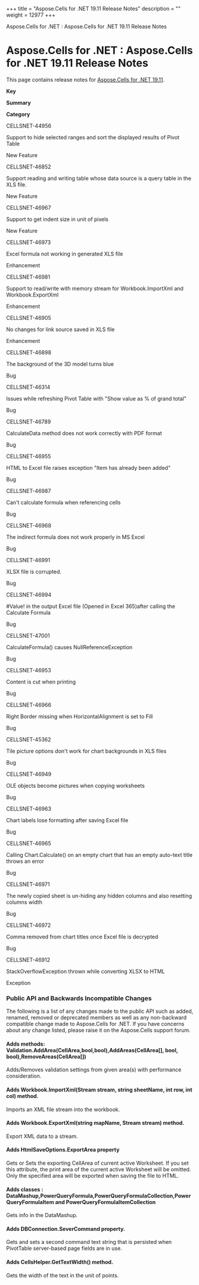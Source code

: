 +++
title = "Aspose.Cells for .NET 19.11 Release Notes" 
description = "" 
weight = 12977 
+++

Aspose.Cells for .NET : Aspose.Cells for .NET 19.11 Release Notes  

# Aspose.Cells for .NET : Aspose.Cells for .NET 19.11 Release Notes


This page contains release notes for [Aspose.Cells for .NET 19.11](https://www.nuget.org/packages/Aspose.Cells/19.11.0).

**Key**

**Summary**

**Category**

CELLSNET-44956

Support to hide selected ranges and sort the displayed results of Pivot Table

New Feature

CELLSNET-46852

Support reading and writing table whose data source is a query table in the XLS file.

New Feature

CELLSNET-46967

Support to get indent size in unit of pixels

New Feature

CELLSNET-46973

Excel formula not working in generated XLS file

Enhancement

CELLSNET-46981

Support to read/write with memory stream for Workbook.ImportXml and Workbook.ExportXml

Enhancement

CELLSNET-46905

No changes for link source saved in XLS file

Enhancement

CELLSNET-46898

The background of the 3D model turns blue

Bug

CELLSNET-46314

Issues while refreshing Pivot Table with "Show value as % of grand total"

Bug

CELLSNET-46789

CalculateData method does not work correctly with PDF format

Bug

CELLSNET-46955

HTML to Excel file raises exception "Item has already been added"

Bug

CELLSNET-46987

Can't calculate formula when referencing cells

Bug

CELLSNET-46968

The indirect formula does not work properly in MS Excel

Bug

CELLSNET-46991

XLSX file is corrupted.

Bug

CELLSNET-46994

#Value! in the output Excel file (Opened in Excel 365)after calling the Calculate Formula

Bug

CELLSNET-47001

CalculateFormula() causes NullReferenceException

Bug

CELLSNET-46953

Content is cut when printing

Bug

CELLSNET-46966

Right Border missing when HorizontalAlignment is set to Fill

Bug

CELLSNET-45362

Tile picture options don't work for chart backgrounds in XLS files

Bug

CELLSNET-46949

OLE objects become pictures when copying worksheets

Bug

CELLSNET-46963

Chart labels lose formatting after saving Excel file

Bug

CELLSNET-46965

Calling Chart.Calculate() on an empty chart that has an empty auto-text title throws an error

Bug

CELLSNET-46971

The newly copied sheet is un-hiding any hidden columns and also resetting columns width

Bug

CELLSNET-46972

Comma removed from chart titles once Excel file is decrypted

Bug

CELLSNET-46912

StackOverflowException thrown while converting XLSX to HTML

Exception

### Public API and Backwards Incompatible Changes

The following is a list of any changes made to the public API such as added, renamed, removed or deprecated members as well as any non-backward compatible change made to Aspose.Cells for .NET. If you have concerns about any change listed, please raise it on the Aspose.Cells support forum.

#### Adds methods: Validation.AddArea(CellArea,bool,bool),AddAreas(CellArea\[\], bool, bool),RemoveAreas(CellArea\[\])

Adds/Removes validation settings from given area(s) with performance consideration.

#### Adds Workbook.ImportXml(Stream stream, string sheetName, int row, int col) method.

Imports an XML file stream into the workbook.

#### Adds Workbook.ExportXml(string mapName, Stream stream) method.

Export XML data to a stream.

#### Adds HtmlSaveOptions.ExportArea property

Gets or Sets the exporting CellArea of current active Worksheet. If you set this attribute, the print area of the current active Worksheet will be omitted. Only the specified area will be exported when saving the file to HTML.

#### Adds classes : DataMashup,PowerQueryFormula,PowerQueryFormulaCollection,PowerQueryFormulaItem and PowerQueryFormulaItemCollection

Gets info in the DataMashup.

#### Adds DBConnection.SeverCommand property.

Gets and sets a second command text string that is persisted when PivotTable server-based page fields are in use. 

#### Adds CellsHelper.GetTextWidth() method.

Gets the width of the text in the unit of points.

